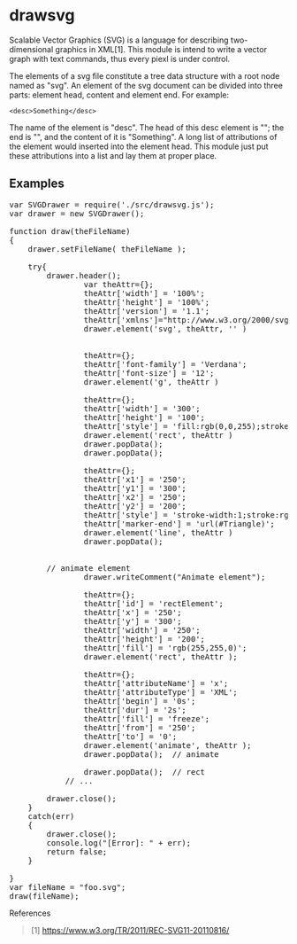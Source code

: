 # drawsvg
Scalable Vector Graphics (SVG) is a language for describing two-dimensional graphics in XML[1]. This module is intend to write a vector graph with text commands, thus every piexl is under control.

The elements of a svg file constitute a tree data structure with a root node named as "svg". An element of the svg document can be divided into three parts: element head, content and element end. For example: 
```
<desc>Something</desc> 
```
The name of the element is "desc". 
The head of this desc element is "<desc>";
the end is "</desc>", and the content of it is "Something". A long list of attributions of the element would inserted into the element head. This module just put these attributions into a list and lay them at proper place.


## Examples
<pre>
var SVGDrawer = require('./src/drawsvg.js');
var drawer = new SVGDrawer(); 

function draw(theFileName)
{
	drawer.setFileName( theFileName ); 

	try{
		drawer.header();
                var theAttr={};
                theAttr['width'] = '100%';
                theAttr['height'] = '100%';
                theAttr['version'] = '1.1';
                theAttr['xmlns']="http://www.w3.org/2000/svg"
                drawer.element('svg', theAttr, '' )


                theAttr={};
                theAttr['font-family'] = 'Verdana';
                theAttr['font-size'] = '12';
                drawer.element('g', theAttr )

                theAttr={};
                theAttr['width'] = '300';
                theAttr['height'] = '100';
                theAttr['style'] = 'fill:rgb(0,0,255);stroke-width:1;stroke:rgb(0,0,0)';
                drawer.element('rect', theAttr )
                drawer.popData();
                drawer.popData();

                theAttr={};
                theAttr['x1'] = '250';
                theAttr['y1'] = '300';
                theAttr['x2'] = '250';
                theAttr['y2'] = '200';
                theAttr['style'] = 'stroke-width:1;stroke:rgb(0,0,0)';
                theAttr['marker-end'] = 'url(#Triangle)';
                drawer.element('line', theAttr )
                drawer.popData(); 


		// animate element
                drawer.writeComment("Animate element"); 

                theAttr={};
                theAttr['id'] = 'rectElement';
                theAttr['x'] = '250';
                theAttr['y'] = '300';
                theAttr['width'] = '250';
                theAttr['height'] = '200';
                theAttr['fill'] = 'rgb(255,255,0)';
                drawer.element('rect', theAttr );

                theAttr={};
                theAttr['attributeName'] = 'x';
                theAttr['attributeType'] = 'XML';
                theAttr['begin'] = '0s';
                theAttr['dur'] = '2s';
                theAttr['fill'] = 'freeze';
                theAttr['from'] = '250';
                theAttr['to'] = '0';
                drawer.element('animate', theAttr );
                drawer.popData();  // animate 

                drawer.popData();  // rect 
   	        // ...                 

		drawer.close();
	}
	catch(err)
	{
		drawer.close();
		console.log("[Error]: " + err);
		return false;
	}

}
var fileName = "foo.svg";
draw(fileName);
</pre>

References

>[1] https://www.w3.org/TR/2011/REC-SVG11-20110816/
